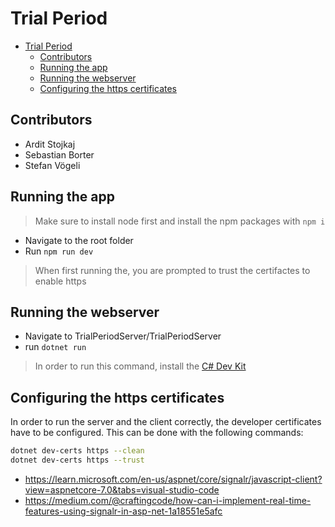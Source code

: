 # Trial Period
- [Trial Period](#trial-period)
  - [Contributors](#contributors)
  - [Running the app](#running-the-app)
  - [Running the webserver](#running-the-webserver)
  - [Configuring the https certificates](#configuring-the-https-certificates)


## Contributors
- Ardit Stojkaj
- Sebastian Borter
- Stefan Vögeli

## Running the app
> Make sure to install node first and install the npm packages with `npm i`

- Navigate to the root folder
- Run `npm run dev`

> When first running the, you are prompted to trust the certifactes to enable https

## Running the webserver
- Navigate to TrialPeriodServer/TrialPeriodServer
- run `dotnet run`

> In order to run this command, install the [C# Dev Kit](https://learn.microsoft.com/en-us/visualstudio/subscriptions/vs-c-sharp-dev-kit)

## Configuring the https certificates
In order to run the server and the client correctly, the developer certificates have to be configured. This can be done with the following commands:
```sh
dotnet dev-certs https --clean
dotnet dev-certs https --trust
```

- https://learn.microsoft.com/en-us/aspnet/core/signalr/javascript-client?view=aspnetcore-7.0&tabs=visual-studio-code
- https://medium.com/@craftingcode/how-can-i-implement-real-time-features-using-signalr-in-asp-net-1a18551e5afc